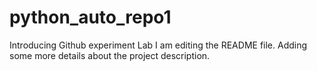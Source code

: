 # python_auto_repo1
Introducing Github experiment Lab
I am editing the README file. Adding some more details about the project description.

